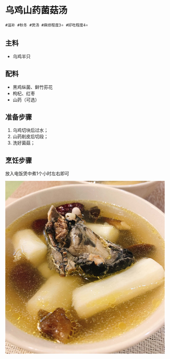 # 乌鸡山药菌菇汤

```
#滋补 #秋冬 #煲汤 #麻烦程度3⭐️ #好吃程度4⭐️
```

## 主料

- 乌鸡半只

## 配料

- 黑鸡纵菌、鲜竹荪花
- 枸杞、红枣
- 山药（可选）

## 准备步骤

1. 乌鸡切块后过水；
2. 山药削皮后切段；
3. 洗好菌菇；

## 烹饪步骤

放入电饭煲中煮1个小时左右即可

![](../_images/wuji.jpg ':loading=lazy')
